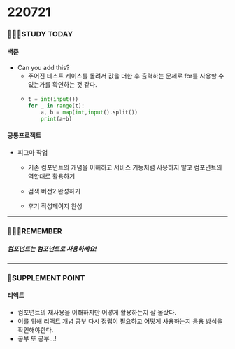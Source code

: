 # 220721

### 👨🏼‍🏫STUDY TODAY

#### 백준

- Can you add this?
  - 주어진 테스트 케이스를 돌려서 값을 더한 후 출력하는 문제로 for를 사용할 수 있는가를 확인하는 것 같다.
  - ```python
    t = int(input())
    for _ in range(t):
        a, b = map(int,input().split())
        print(a+b)
    ```



#### 공통프로젝트

- 피그마 작업
  
  - 기존 컴포넌트의 개념을 이해하고 서비스 기능처럼 사용하지 말고 컴포넌트의 역할대로 활용하기
  
  - 검색 버전2 완성하기
  
  - 후기 작성페이지 완성

---

### 💆🏼‍♂️REMEMBER

##### 컴포넌트는 컴포넌트로 사용하세요!

---

### 💫SUPPLEMENT POINT

#### 리액트

- 컴포넌트의 재사용을 이해하지만 어떻게 활용하는지 잘 몰랐다.
- 이를 위해 리액트 개념 공부 다시 정립이 필요하고 어떻게 사용하는지 응용 방식을 확인해야한다.
- 공부 또 공부...!
